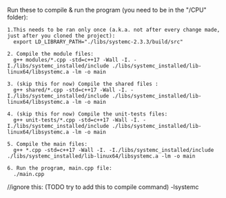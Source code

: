 Run these to compile & run the program (you need to be in the "/CPU" folder):

    1.This needs to be ran only once (a.k.a. not after every change made, just after you cloned the project):
      export LD_LIBRARY_PATH="./libs/systemc-2.3.3/build/src"

    2. Compile the module files:
      g++ modules/*.cpp -std=c++17 -Wall -I. -I./libs/systemc_installed/include ./libs/systemc_installed/lib-linux64/libsystemc.a -lm -o main
    
    3. (skip this for now) Compile the shared files :
      g++ shared/*.cpp -std=c++17 -Wall -I. -I./libs/systemc_installed/include ./libs/systemc_installed/lib-linux64/libsystemc.a -lm -o main

    4. (skip this for now) Compile the unit-tests files:
      g++ unit-tests/*.cpp -std=c++17 -Wall -I. -I./libs/systemc_installed/include ./libs/systemc_installed/lib-linux64/libsystemc.a -lm -o main
    
    5. Compile the main files:
      g++ *.cpp -std=c++17 -Wall -I. -I./libs/systemc_installed/include ./libs/systemc_installed/lib-linux64/libsystemc.a -lm -o main

    6. Run the program, main.cpp file:
      ./main.cpp









//ignore this: (TODO try to add this to compile command) -lsystemc